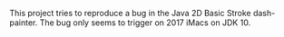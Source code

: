 This project tries to reproduce a bug in the Java 2D Basic Stroke dash-painter. The bug only seems to trigger on 2017 iMacs on JDK 10.
